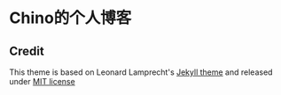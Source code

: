 # Chino的个人博客

## Credit
This theme is based on Leonard Lamprecht's [Jekyll theme][1] and released under [MIT license](LICENSE)

[1]: https://github.com/leo/leo.github.io